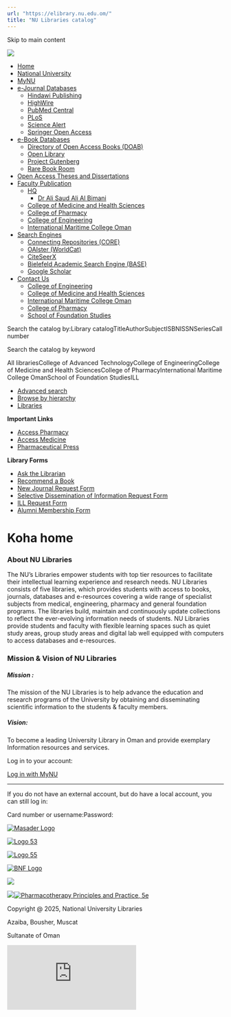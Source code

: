 ```yaml
---
url: "https://elibrary.nu.edu.om/"
title: "NU Libraries catalog"
---
```


Skip to main content

![](https://elibrary.nu.edu.om/opac-tmpl/bootstrap/images/BannerNU.png)

- [Home](https://elibrary.nu.edu.om/)
- [National University](https://nu.edu.om/)
- [MyNU](https://portal.nu.edu.om/login.aspx?ReturnUrl=%2fmember%2fdefault.aspx%3f_gl%3d1*6n7l1f*_ga*OTg0MzEwMjU2LjE3MjE3MzgxOTE.*_ga_KWF40KY50Z*MTcyMjE4MzQwMC4xMC4xLjE3MjIxODU1NDEuMC4wLjA.&_gl=1*6n7l1f*_ga*OTg0MzEwMjU2LjE3MjE3MzgxOTE.*_ga_KWF40KY50Z*MTcyMjE4MzQwMC4xMC4xLjE3MjIxODU1NDEuMC4wLjA/)
- [e-Journal Databases](https://elibrary.nu.edu.om/#)
  - [Hindawi Publishing](https://www.hindawi.com/journals/)
  - [HighWire](https://portal.highwire.org/lists/browse.dtl/)
  - [PubMed Central](https://www.ncbi.nlm.nih.gov/)
  - [PLoS](https://plos.org/)
  - [Science Alert](https://scialert.net/journals.php/)
  - [Springer Open Access](https://www.springeropen.com/journals/)
- [e-Book Databases](https://elibrary.nu.edu.om/#)
  - [Directory of Open Access Books (DOAB)](https://doabooks.org/)
  - [Open Library](https://www.oapen.org/home/)
  - [Project Gutenberg](https://www.gutenberg.org/)
  - [Rare Book Room](http://www.rarebookroom.org/)
- [Open Access Theses and Dissertations](https://oatd.org/)
- [Faculty Publication](https://elibrary.nu.edu.om/#)
  - [HQ](https://elibrary.nu.edu.om/#)
    - [Dr Ali Saud Ali Al Bimani](https://elibrary.nu.edu.om/cgi-bin/koha/opac-detail.pl?biblionumber=55036/)
  - [College of Medicine and Health Sciences](https://elibrary.nu.edu.om/cgi-bin/koha/opac-search.pl?idx=kw&q=faculty%20publication&sort_by=relevance&count=20&limit=holdingbranch:COMHS/)
  - [College of Pharmacy](https://elibrary.nu.edu.om/cgi-bin/koha/opac-search.pl?idx=kw&q=faculty%20publication&sort_by=relevance&count=20&limit=holdingbranch:COP/)
  - [College of Engineering](https://elibrary.nu.edu.om/cgi-bin/koha/opac-search.pl?idx=kw&q=faculty%20publication&sort_by=relevance&count=20&limit=holdingbranch:COE/)
  - [International Maritime College Oman](https://elibrary.nu.edu.om/cgi-bin/koha/opac-search.pl?idx=kw&q=faculty%20publication&sort_by=relevance&count=20&limit=holdingbranch:IMCO/)
- [Search Engines](https://elibrary.nu.edu.om/#)
  - [Connecting Repositories (CORE)](https://core.ac.uk/)
  - [OAIster (WorldCat)](https://oaister.on.worldcat.org/discovery/)
  - [CiteSeerX](https://citeseerx.ist.psu.edu/)
  - [Bielefeld Academic Search Engine (BASE)](https://www.base-search.net/)
  - [Google Scholar](https://scholar.google.co.in/)
- [Contact Us](https://elibrary.nu.edu.om/#)
  - [College of Engineering](https://nu.edu.om/engineering/library/about-library/)
  - [College of Medicine and Health Sciences](https://nu.edu.om/medicine/library/)
  - [International Maritime College Oman](https://nu.edu.om/maritime/library/)
  - [College of Pharmacy](https://nu.edu.om/pharmacy/library/)
  - [School of Foundation Studies](https://nu.edu.om/foundation/library/)

Search the catalog by:Library catalogTitleAuthorSubjectISBNISSNSeriesCall number

Search the catalog by keyword

All librariesCollege of Advanced TechnologyCollege of EngineeringCollege of Medicine and Health SciencesCollege of PharmacyInternational Maritime College OmanSchool of Foundation StudiesILL

- [Advanced search](https://elibrary.nu.edu.om/cgi-bin/koha/opac-search.pl)
- [Browse by hierarchy](https://elibrary.nu.edu.om/cgi-bin/koha/opac-browser.pl)
- [Libraries](https://elibrary.nu.edu.om/cgi-bin/koha/opac-library.pl)

**Important Links**

- [Access Pharmacy](https://accesspharmacy.mhmedical.com/)
- [Access Medicine](https://accessmedicine.mhmedical.com/)
- [Pharmaceutical Press](https://www.new.medicinescomplete.com/)

**Library Forms**

- [Ask the Librarian](https://portal.nu.edu.om/member/library/askLibrarian.aspx)
- [Recommend a Book](https://portal.nu.edu.om/member/library/recommendBook.aspx)
- [New Journal Request Form](https://portal.nu.edu.om/member/library/jouralRequest.aspx)
- [Selective Dissemination of Information Request Form](https://portal.nu.edu.om/member/library/selectiveDisemtionForm.aspx)
- [ILL Request Form](https://portal.nu.edu.om/member/library/interlibraryloan.aspx)
- [Alumni Membership Form](https://portal.nu.edu.om/library/alumniMembership.aspx)

# Koha home

### About NU Libraries

The NU’s Libraries empower students with top tier resources to facilitate their intellectual learning experience and research needs. NU Libraries consists of five libraries, which provides students with access to books, journals, databases and e-resources covering a wide range of specialist subjects from medical, engineering, pharmacy and general foundation programs. The libraries build, maintain and continuously update collections to reflect the ever-evolving information needs of students. NU Libraries provide students and faculty with flexible learning spaces such as quiet study areas, group study areas and digital lab well equipped with computers to access databases and e-resources.

### Mission & Vision of NU Libraries

##### Mission :

The mission of the NU Libraries is to help advance the education and research programs of the University by obtaining and disseminating scientific information to the students & faculty members.

##### Vision:

To become a leading University Library in Oman and provide exemplary Information resources and services.

Log in to your account:

[Log in with MyNU](https://elibrary.nu.edu.om/api/v1/public/oauth/login/MicrosoftAzure/opac)

* * *

If you do not have an external account, but do have a local account, you can still log in:

Card number or username:Password:

[![Masader Logo](https://www.masader.om/sites/default/files/Masader_Logo.PNG)](https://www.masader.om/)

[![Logo 53](https://mgh.silverchair-cdn.com/UI/app/img/logos/logo_53.svg)](https://accessmedicine.mhmedical.com/)

[![Logo 55](https://mgh.silverchair-cdn.com/data/SiteBuilderAssets/Live/Images/accesspharmacy/AccessPharmacy_Logo_for_Light_Background_RGB1530386910.svg)](https://accesspharmacy.mhmedical.com/)

[![BNF Logo](https://www.medicinescomplete.com/assets/images/logos/png/publications/interstitial/bnf-active-2x.png)](https://www.new.medicinescomplete.com/#/browse/bnf)

[![](https://www.usmle-easy.com/webresources/images/mgh/usmle/course-logo.png)](https://www.usmle-easy.com/ls/login)

[![](https://www.uptodate.com/app/assets/utd-menu/utd-logo-redesign.svg)](https://www.uptodate.com/contents/search)[![Pharmacotherapy Principles and Practice, 5e](https://mgh.silverchair-cdn.com/mgh/content_public/book/2440/cover_9781260019445_fc.jpeg?Expires=1758371666&Signature=lhxCsENLbuxYpPLlfjhEefMQdhQa1i3PzWMt2fJaDV-K7NBHgQJJmT3-ODSJ3yx6FeqDDczYETjE85BY0XVPCqPqrotr5SjDiVdR5kOxJvGPA3eIFpmKg~I4JiYWqwBI7i8Cc5Eq2jZliaApUu9exd5vufSt-RXUBwApCksPEWoJc7R8bxYsYEiA1bOa95bnymhijbdhrd1PEeXtPM4YEzXEmhrsxbTBHuYIvmsIpubu-94178HhMIPCqsLOU6iUhWWQJJZL8TTUOwP6BB6pn38Lxu2U17sFYXg5V-HK7SAB4SAxeeRBPSfbqAHogOlyyZaTyi1hWM1JN-pqGgfsAQ__&Key-Pair-Id=APKAIE5G5CRDK6RD3PGA)](https://ppp.mhmedical.com/book.aspx?bookid=2440)

Copyright @ 2025, National University Libraries

Azaiba, Bousher, Muscat

Sultanate of Oman

[![web hit counter](https://counter.websiteout.com/compte.php?S=https%3A%2F%2Felibrary.nu.edu.om%2F&C=7&D=1&N=0&M=0&clt=0&ca=)](https://www.websiteout.net/counter.php)